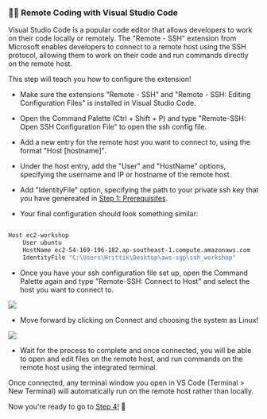 ### 🧑‍💻 Remote Coding with Visual Studio Code

Visual Studio Code is a popular code editor that allows developers to work on their code locally or remotely. The "Remote - SSH" extension from Microsoft enables developers to connect to a remote host using the SSH protocol, allowing them to work on their code and run commands directly on the remote host. 

This step will teach you how to configure the extension!

* Make sure the extensions "Remote - SSH" and "Remote - SSH: Editing Configuration Files" is installed in Visual Studio Code.

* Open the Command Palette (Ctrl + Shift + P) and type "Remote-SSH: Open SSH Configuration File" to open the ssh config file.

* Add a new entry for the remote host you want to connect to, using the format "Host [hostname]".

* Under the host entry, add the "User" and "HostName" options, specifying the username and IP or hostname of the remote host.

* Add "IdentityFile" option, specifying the path to your private ssh key that you have genereated in [Step 1: Prerequisites](/step-1-prerequisites/).


* Your final configuration should look something similar:

```bash

Host ec2-workshop
    User ubuntu
    HostName ec2-54-169-196-182.ap-southeast-1.compute.amazonaws.com
    IdentityFile "C:\Users\Hrittik\Desktop\aws-sgp\ssh_workshop"

```

* Once you have your ssh configuration file set up, open the Command Palette again and type "Remote-SSH: Connect to Host" and select the host you want to connect to.

![](https://i.imgur.com/3ToaMyO.png)

* Move forward by clicking on Connect and choosing the system as Linux!

![](https://code.visualstudio.com/assets/docs/remote/ssh/ssh-select-platform.png)

* Wait for the process to complete and once connected, you will be able to open and edit files on the remote host, and run commands on the remote host using the integrated terminal.

Once connected, any terminal window you open in VS Code (Terminal > New Terminal) will automatically run on the remote host rather than locally.

Now you're ready to go to [Step 4!](/step-4-vscode-extras/) 🚀